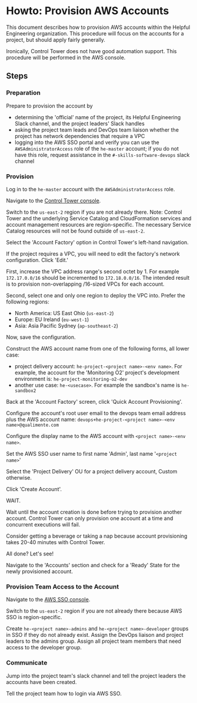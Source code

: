 # Howto: Provision AWS Accounts

This document describes how to provision AWS accounts within the Helpful Engineering organization.  This procedure
will focus on the accounts for a project, but should apply fairly generally.

Ironically, Control Tower does not have good automation support.  This procedure will be performed in the AWS console. 

## Steps

### Preparation

Prepare to provision the account by

* determining the 'official' name of the project, its Helpful Engineering Slack channel, and the project leaders' Slack 
handles
* asking the project team leads and DevOps team liaison whether the project has network dependencies that require a VPC  
* logging into the AWS SSO portal and verify you can use the `AWSAdministratorAccess` role of the `he-master` account; 
if you do not have this role, request assistance in the `#-skills-software-devops` slack channel

### Provision

Log in to the `he-master` account with the `AWSAdministratorAccess` role.

Navigate to the [Control Tower console](https://us-east-2.console.aws.amazon.com/controltower/home?region=us-east-2).

Switch to the `us-east-2` region if you are not already there.  Note: Control Tower and the underlying Service Catalog
and CloudFormation services and account management resources are region-specific.  The necessary Service Catalog 
resources will not be found outside of `us-east-2`.

Select the 'Account Factory' option in Control Tower's left-hand navigation.

If the project requires a VPC, you will need to edit the factory's network configuration.  Click 'Edit.'  

First, increase the VPC address range's second octet by 1.  For example `172.17.0.0/16` should be 
incremented to `172.18.0.0/16`. The intended result is to provision non-overlapping /16-sized VPCs for each account.

Second, select one and only one region to deploy the VPC into.  Prefer the following regions:

* North America: US East Ohio (`us-east-2`)
* Europe: EU Ireland (`eu-west-1`)
* Asia: Asia Pacific Sydney (`ap-southeast-2`)

Now, save the configuration.

Construct the AWS account name from one of the following forms, all lower case: 

* project delivery account: `he-project-<project name>-<env name>`.  For example, the account for the 
'Monitoring O2' project's development environment is: `he-project-monitoring-o2-dev`
* another use case: `he-<usecase>`.  For example the sandbox's name is `he-sandbox2`

Back at the 'Account Factory' screen, click 'Quick Account Provisioning'.

Configure the account's root user email to the devops team email address plus the AWS account name: `devops+he-project-<project name>-<env name>@qualimente.com`

Configure the display name to the AWS account with `<project name>-<env name>`.

Set the AWS SSO user name to first name 'Admin', last name '`<project name>`'
 
Select the 'Project Delivery' OU for a project delivery account, Custom otherwise.

Click 'Create Account'.

WAIT.

Wait until the account creation is done before trying to provision another account.  Control Tower can only provision
one account at a time and concurrent executions will fail.

Consider getting a beverage or taking a nap because account provisioning takes 20-40 minutes with Control Tower.

All done?  Let's see!

Navigate to the 'Accounts' section and check for a 'Ready' State for the newly provisioned account.   

### Provision Team Access to the Account

Navigate to the [AWS SSO console](https://us-east-2.console.aws.amazon.com/singlesignon/home?region=us-east-2#/dashboard).

Switch to the `us-east-2` region if you are not already there because AWS SSO is region-specific.

Create `he-<project name>-admins` and `he-<project name>-developer` groups in SSO if they do not already exist.  Assign
the DevOps liaison and project leaders to the admins group.  Assign all project team members that need access to the 
developer group. 

### Communicate

Jump into the project team's slack channel and tell the project leaders the accounts have been created.
 
Tell the project team how to login via AWS SSO.
    